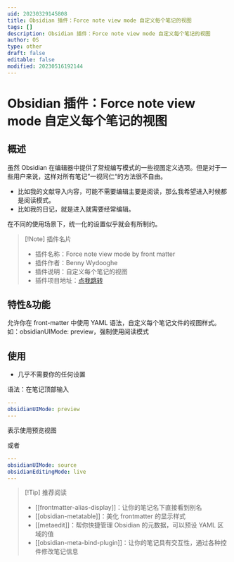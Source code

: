```yaml
---
uid: 20230329145808
title: Obsidian 插件：Force note view mode 自定义每个笔记的视图
tags: []
description: Obsidian 插件：Force note view mode 自定义每个笔记的视图
author: OS
type: other
draft: false
editable: false
modified: 20230516192144
---
```


# Obsidian 插件：Force note view mode 自定义每个笔记的视图

## 概述

虽然 Obsidian 在编辑器中提供了常规编写模式的一些视图定义选项。但是对于一些用户来说，这样对所有笔记”一视同仁“的方法很不自由。

- 比如我的文献导入内容，可能不需要编辑主要是阅读，那么我希望进入时候都是阅读模式。
- 比如我的日记，就是进入就需要经常编辑。

在不同的使用场景下，统一化的设置似乎就会有所制约。

> [!Note] 插件名片
> - 插件名称：Force note view mode by front matter
> - 插件作者：Benny Wydooghe
> - 插件说明：自定义每个笔记的视图
> - 插件项目地址：[点我跳转](https://github.com/bwydoogh/obsidian-force-view-mode-of-note)

## 特性&功能

允许你在 front-matter 中使用 YAML 语法，自定义每个笔记文件的视图样式。如：obsidianUIMode: preview，强制使用阅读模式

## 使用

- 几乎不需要你的任何设置

语法：在笔记顶部输入

```YAML
---
obsidianUIMode: preview
---
```

表示使用预览视图

或者

```YAML
---
obsidianUIMode: source
obsidianEditingMode: live
---
```

> [!Tip] 推荐阅读
> - [[frontmatter-alias-display]]：让你的笔记名下直接看到别名
> - [[obsidian-metatable]]：美化 frontmatter 的显示样式
> - [[metaedit]]：帮你快捷管理 Obsidian 的元数据，可以预设 YAML 区域的值
> - [[obsidian-meta-bind-plugin]]：让你的笔记具有交互性，通过各种控件修改笔记信息